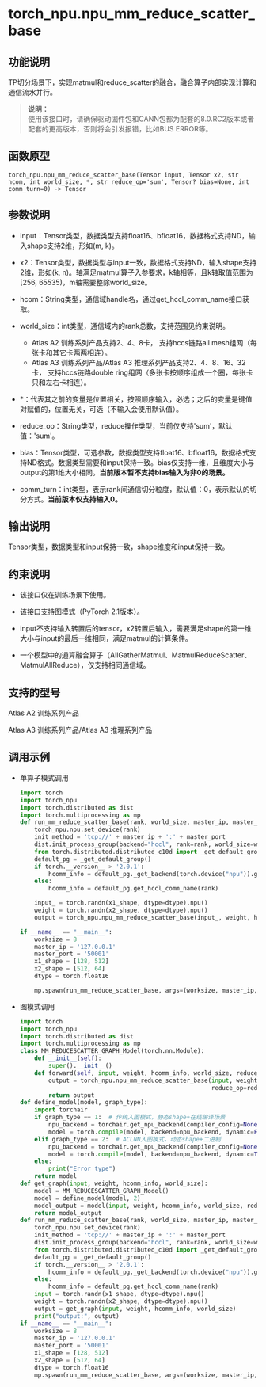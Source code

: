 # torch\_npu.npu\_mm\_reduce\_scatter\_base<a name="ZH-CN_TOPIC_0000001949301158"></a>

## 功能说明<a name="zh-cn_topic_0000001753997573_section14441124184110"></a>

TP切分场景下，实现matmul和reduce\_scatter的融合，融合算子内部实现计算和通信流水并行。

>**说明：**<br> 
>使用该接口时，请确保驱动固件包和CANN包都为配套的8.0.RC2版本或者配套的更高版本，否则将会引发报错，比如BUS ERROR等。

## 函数原型<a name="zh-cn_topic_0000001753997573_section45077510411"></a>

```
torch_npu.npu_mm_reduce_scatter_base(Tensor input, Tensor x2, str hcom, int world_size, *, str reduce_op='sum', Tensor? bias=None, int comm_turn=0) -> Tensor
```

## 参数说明<a name="zh-cn_topic_0000001753997573_section112637109429"></a>

-   input：Tensor类型，数据类型支持float16、bfloat16，数据格式支持ND，输入shape支持2维，形如\(m, k\)。
-   x2：Tensor类型，数据类型与input一致，数据格式支持ND，输入shape支持2维，形如\(k, n\)。轴满足matmul算子入参要求，k轴相等，且k轴取值范围为\[256, 65535\)，m轴需要整除world\_size。
-   hcom：String类型，通信域handle名，通过get\_hccl\_comm\_name接口获取。
-   world\_size：int类型，通信域内的rank总数，支持范围见约束说明。
    -   <term>Atlas A2 训练系列产品</term>支持2、4、8卡， 支持hccs链路all mesh组网（每张卡和其它卡两两相连）。
    -   <term>Atlas A3 训练系列产品/Atlas A3 推理系列产品</term>支持2、4、8、16、32卡， 支持hccs链路double ring组网（多张卡按顺序组成一个圈，每张卡只和左右卡相连）。

-   \*：代表其之前的变量是位置相关，按照顺序输入，必选；之后的变量是键值对赋值的，位置无关，可选（不输入会使用默认值）。
-   reduce\_op：String类型，reduce操作类型，当前仅支持'sum'，默认值：'sum'。
-   bias：Tensor类型，可选参数，数据类型支持float16、bfloat16，数据格式支持ND格式。数据类型需要和input保持一致。bias仅支持一维，且维度大小与output的第1维大小相同。**当前版本暂不支持bias输入为非0的场景。**
-   comm\_turn：int类型，表示rank间通信切分粒度，默认值：0，表示默认的切分方式。**当前版本仅支持输入0。**

## 输出说明<a name="zh-cn_topic_0000001753997573_section46188245518"></a>

Tensor类型，数据类型和input保持一致，shape维度和input保持一致。

## 约束说明<a name="zh-cn_topic_0000001753997573_section12345537164214"></a>

-   该接口仅在训练场景下使用。
-   该接口支持图模式（PyTorch 2.1版本）。

-   input不支持输入转置后的tensor，x2转置后输入，需要满足shape的第一维大小与input的最后一维相同，满足matmul的计算条件。
-   一个模型中的通算融合算子（AllGatherMatmul、MatmulReduceScatter、MatmulAllReduce），仅支持相同通信域。

## 支持的型号<a name="zh-cn_topic_0000001753997573_section1414151813182"></a>

<term>Atlas A2 训练系列产品</term>

<term>Atlas A3 训练系列产品/Atlas A3 推理系列产品</term>

## 调用示例<a name="zh-cn_topic_0000001753997573_section168306321682"></a>

-   单算子模式调用

    ```python
    import torch
    import torch_npu
    import torch.distributed as dist
    import torch.multiprocessing as mp
    def run_mm_reduce_scatter_base(rank, world_size, master_ip, master_port, x1_shape, x2_shape, dtype):
        torch_npu.npu.set_device(rank)
        init_method = 'tcp://' + master_ip + ':' + master_port
        dist.init_process_group(backend="hccl", rank=rank, world_size=world_size, init_method=init_method)
        from torch.distributed.distributed_c10d import _get_default_group
        default_pg = _get_default_group()
        if torch.__version__ > '2.0.1':
            hcomm_info = default_pg._get_backend(torch.device("npu")).get_hccl_comm_name(rank)
        else:
            hcomm_info = default_pg.get_hccl_comm_name(rank)
    
        input_ = torch.randn(x1_shape, dtype=dtype).npu()
        weight = torch.randn(x2_shape, dtype=dtype).npu()
        output = torch_npu.npu_mm_reduce_scatter_base(input_, weight, hcomm_info, world_size)
    
    if __name__ == "__main__":
        worksize = 8
        master_ip = '127.0.0.1'
        master_port = '50001'
        x1_shape = [128, 512]
        x2_shape = [512, 64]
        dtype = torch.float16
    
        mp.spawn(run_mm_reduce_scatter_base, args=(worksize, master_ip, master_port, x1_shape, x2_shape, dtype), nprocs=worksize)
    ```

-   图模式调用

    ```python
    import torch
    import torch_npu
    import torch.distributed as dist
    import torch.multiprocessing as mp
    class MM_REDUCESCATTER_GRAPH_Model(torch.nn.Module):
        def __init__(self):
            super().__init__()
        def forward(self, input, weight, hcomm_info, world_size, reduce_op):
            output = torch_npu.npu_mm_reduce_scatter_base(input, weight, hcomm_info, world_size,
                                                          reduce_op=reduce_op)
            return output
    def define_model(model, graph_type):
        import torchair
        if graph_type == 1:  # 传统入图模式，静态shape+在线编译场景
            npu_backend = torchair.get_npu_backend(compiler_config=None)
            model = torch.compile(model, backend=npu_backend, dynamic=False)
        elif graph_type == 2:  # ACLNN入图模式，动态shape+二进制
            npu_backend = torchair.get_npu_backend(compiler_config=None)
            model = torch.compile(model, backend=npu_backend, dynamic=True)
        else:
            print("Error type")
        return model
    def get_graph(input, weight, hcomm_info, world_size):
        model = MM_REDUCESCATTER_GRAPH_Model()
        model = define_model(model, 2)
        model_output = model(input, weight, hcomm_info, world_size, reduce_op="sum")
        return model_output
    def run_mm_reduce_scatter_base(rank, world_size, master_ip, master_port, x1_shape, x2_shape, dtype):
        torch_npu.npu.set_device(rank)
        init_method = 'tcp://' + master_ip + ':' + master_port
        dist.init_process_group(backend="hccl", rank=rank, world_size=world_size, init_method=init_method)
        from torch.distributed.distributed_c10d import _get_default_group
        default_pg = _get_default_group()
        if torch.__version__ > '2.0.1':
            hcomm_info = default_pg._get_backend(torch.device("npu")).get_hccl_comm_name(rank)
        else:
            hcomm_info = default_pg.get_hccl_comm_name(rank)
        input = torch.randn(x1_shape, dtype=dtype).npu()
        weight = torch.randn(x2_shape, dtype=dtype).npu()
        output = get_graph(input, weight, hcomm_info, world_size)
        print("output:", output)
    if __name__ == "__main__":
        worksize = 8
        master_ip = '127.0.0.1'
        master_port = '50001'
        x1_shape = [128, 512]
        x2_shape = [512, 64]
        dtype = torch.float16
        mp.spawn(run_mm_reduce_scatter_base, args=(worksize, master_ip, master_port, x1_shape, x2_shape, dtype), nprocs=worksize)
    ```

